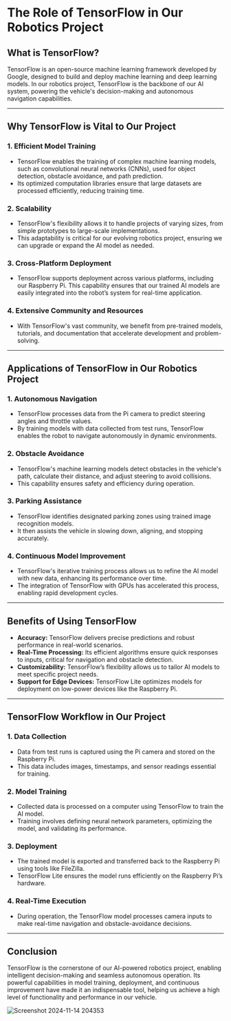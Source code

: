 # The Role of TensorFlow in Our Robotics Project

## What is TensorFlow?

TensorFlow is an open-source machine learning framework developed by Google, designed to build and deploy machine learning and deep learning models. In our robotics project, TensorFlow is the backbone of our AI system, powering the vehicle's decision-making and autonomous navigation capabilities.

---

## Why TensorFlow is Vital to Our Project

### 1. **Efficient Model Training**
- TensorFlow enables the training of complex machine learning models, such as convolutional neural networks (CNNs), used for object detection, obstacle avoidance, and path prediction.
- Its optimized computation libraries ensure that large datasets are processed efficiently, reducing training time.

### 2. **Scalability**
- TensorFlow's flexibility allows it to handle projects of varying sizes, from simple prototypes to large-scale implementations.
- This adaptability is critical for our evolving robotics project, ensuring we can upgrade or expand the AI model as needed.

### 3. **Cross-Platform Deployment**
- TensorFlow supports deployment across various platforms, including our Raspberry Pi. This capability ensures that our trained AI models are easily integrated into the robot’s system for real-time application.

### 4. **Extensive Community and Resources**
- With TensorFlow's vast community, we benefit from pre-trained models, tutorials, and documentation that accelerate development and problem-solving.

---

## Applications of TensorFlow in Our Robotics Project

### **1. Autonomous Navigation**
- TensorFlow processes data from the Pi camera to predict steering angles and throttle values.
- By training models with data collected from test runs, TensorFlow enables the robot to navigate autonomously in dynamic environments.

### **2. Obstacle Avoidance**
- TensorFlow's machine learning models detect obstacles in the vehicle's path, calculate their distance, and adjust steering to avoid collisions.
- This capability ensures safety and efficiency during operation.

### **3. Parking Assistance**
- TensorFlow identifies designated parking zones using trained image recognition models.
- It then assists the vehicle in slowing down, aligning, and stopping accurately.

### **4. Continuous Model Improvement**
- TensorFlow's iterative training process allows us to refine the AI model with new data, enhancing its performance over time.
- The integration of TensorFlow with GPUs has accelerated this process, enabling rapid development cycles.

---

## Benefits of Using TensorFlow

- **Accuracy:** TensorFlow delivers precise predictions and robust performance in real-world scenarios.
- **Real-Time Processing:** Its efficient algorithms ensure quick responses to inputs, critical for navigation and obstacle detection.
- **Customizability:** TensorFlow’s flexibility allows us to tailor AI models to meet specific project needs.
- **Support for Edge Devices:** TensorFlow Lite optimizes models for deployment on low-power devices like the Raspberry Pi.

---

## TensorFlow Workflow in Our Project

### **1. Data Collection**
- Data from test runs is captured using the Pi camera and stored on the Raspberry Pi.
- This data includes images, timestamps, and sensor readings essential for training.

### **2. Model Training**
- Collected data is processed on a computer using TensorFlow to train the AI model.
- Training involves defining neural network parameters, optimizing the model, and validating its performance.

### **3. Deployment**
- The trained model is exported and transferred back to the Raspberry Pi using tools like FileZilla.
- TensorFlow Lite ensures the model runs efficiently on the Raspberry Pi’s hardware.

### **4. Real-Time Execution**
- During operation, the TensorFlow model processes camera inputs to make real-time navigation and obstacle-avoidance decisions.

---

## Conclusion

TensorFlow is the cornerstone of our AI-powered robotics project, enabling intelligent decision-making and seamless autonomous operation. Its powerful capabilities in model training, deployment, and continuous improvement have made it an indispensable tool, helping us achieve a high level of functionality and performance in our vehicle.

![Screenshot 2024-11-14 204353](https://github.com/user-attachments/assets/07fe88e7-27d6-4862-9527-a1739e262b69)
